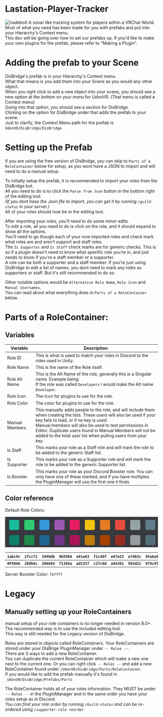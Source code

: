 # Lastation-Player-Tracker

![nadeko0](playertracker.png)
A sonar like tracking system for players within a VRChat World.
Most of what you need has been made for you with prefabs and put into your Hierarchy's Context menu.
<br>This doc will be going over how to set our prefabs up. If you'd like to make your own plugins for the prefab,
please refer to "Making a Plugin".

# Adding the prefab to your Scene
DisBridge's prefab is in your Hierarchy's Context menu.
<br>What that means is you add them into your Scene as you would any other object.
<br>When you right click to add a new object into your scene, you should see a new option at the bottom on your menu for UdonVR. (That menu is called a Context menu)
<br>Going into that option, you should see a section for DisBridge.
<br>Clicking on the option for DisBridge under that adds the prefab to your scene.
<br>Just to clarify, the Context Menu path for the prefab is `UdonVR/DisBridge/DisBridge`

# Setting up the Prefab
If you are using the free version of DisBridge, you can skip to `Parts of a RoleContainer` below for setup, as you wont have a JSON to import and will need to do a manual setup.

To initially setup the prefab, it is recommended to import your roles from the DisBridge bot.
<br>All you need to do is to click the `Parse from Json` button in the bottom right of the editing tool.
<br><i>(If you dont have the Json file to import, you can get it by running `/guild-status` in your server.)</i>
<br>All of your roles should now be in the editing tool.

After importing your roles, you'll need to do some minor edits.
<br>To edit a role, all you need to do is click on the role, and it should expand to show all the options.
<br>You'll need to go though each of your now imported roles and check mark what roles are and aren't support and staff roles.
<br>The `Is Supporter` and `Is Staff` check marks are for generic checks. This is so if a plugin doesn't need to know what specific role you're in, and just needs to know if you're a staff member or a supporter.
<br>A role can be both a supporter and a staff member. If you're just using DisBridge to edit a list of names, you dont need to mark any roles as supporters or staff. But it's still recommended to do so.

Other notable options would be `Alternative Role Name`, `Role Icon` and `Manual Usernames`.
<br>You can read about what everything does in `Parts of a RoleContainer` below.

# Parts of a RoleContainer:

## Variables

| Variable       | Description                                                                                                                                                                                                                                                                                                                                                |
|----------------|------------------------------------------------------------------------------------------------------------------------------------------------------------------------------------------------------------------------------------------------------------------------------------------------------------------------------------------------------------|
| Role ID        | This is what is used to match your roles in Discord to the roles used in Unity.                                                                                                                                                                                                                                                                            |
| Role Name      | This is the name of the Role itself.                                                                                                                                                                                                                                                                                                                       |
| Role Alt Name  | This is the Alt Name of the role, generally this is a Singular name. Example being:<br>If the role was called `Developers` i would make the Alt name `Developer`.                                                                                                                                                                                          |
| Role Icon      | The Icon for plugins to use for the role.                                                                                                                                                                                                                                                                                                                  |
| Role Color     | The color for plugins to use for the role.                                                                                                                                                                                                                                                                                                                 |
| Manual Members | This manually adds people to the role, and will include them when creating the lists. These users will also be used if your key fails to load, or if no key is used.<br>Manual members will also be used to test permissions in Editor. Duplicate users found in Manual Members will not be added to the total user list when pulling users from your key. |
| Is Staff       | This marks your role as a Staff role and will mark the role to be added to the generic Staff list.                                                                                                                                                                                                                                                         |
| Is Supporter   | This marks your role as a Supporter role and will mark the role to be added to the generic Supporter list.                                                                                                                                                                                                                                                 |
| Is Booster     | This marks your role as your Discord Booster role. You can only have one of these marked, and if you have multiples the PluginManager will use the first one it finds.                                                                                                                                                                                     |

## Color reference

Default Role Colors:

![Discord role color reference](https://raw.githubusercontent.com/UdonVR/DisBridge/main/Images/DiscordColorPallet.png)

|  `1abc9c`   |  `2fcc71`   |  `3498db`   |  `9b59b6`   |  `e91e63`   |  `f1c40f`   |  `e67e23`   |  `e74b3c`   |  `95a6a6`   |  `607d8b`   |
|:-----------:|:-----------:|:-----------:|:-----------:|:-----------:|:-----------:|:-----------:|:-----------:|:-----------:|:-----------:|
| <b>`0F806A` | <b>`208b4c` | <b>`206694` | <b>`71368a` | <b>`ad1357` | <b>`c27c0d` | <b>`a84301` | <b>`992d22` | <b>`979c9f` | <b>`546e7a` |

Server Booster Color: `f47fff`

# Legacy

## Manually setting up your RoleContainers
manual setup of your role containers is no longer needed in version 8.0+. The recommended way is to use the included editing tool.
<br>This way is still needed for the Legacy version of DisBridge.

Roles are stored in objects called RoleContainers. Your RoleContainers are stored under your DisBrige PluginManager under `-- Roles --`.
<br>There are 3 ways to add a new RoleContainer.
<br>You can duplicate the current RoleContainer which will make a new one next to the current one. Or you can right click `-- Roles --` and add a new RoleContainer found under `/UdonVR/DisBridge/Parts/RoleContainer`.
<br>If you would like to add the prefab manually it's found in `_UdonVR/DisBridge/Prefabs/Parts`

The RoleContainer holds all of your roles information. They MUST be under `-- Roles --` in the PluginManager and in the same order you have your roles setup as in Discord.
*<br>You can find your role order by running `/Guild-status` and can be re-ordered using `/supporter-role reorder`*
